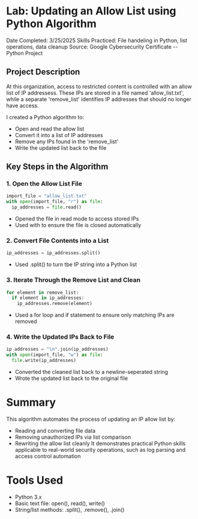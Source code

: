 
# Lab: Updating an Allow List using Python Algorithm
Date Completed: 3/25/2025
Skills Practiced: File handeling in Python, list operations, data cleanup
Source: Google Cybersecurity Certificate -- Python Project

## Project Description
At this organization, access to restricted content is controlled with an allow list of IP addressess. These IPs are stored in a file named 'allow_list.txt', while a separate 'remove_list' identifies IP addresses that should no longer have access.

I created a Python algorithm to:
- Open and read the allow list
- Convert it into a list of IP addresses
- Remove any IPs found in the 'remove_list'
- Write the updated list back to the file

## Key Steps in the Algorithm
### 1. Open the Allow List File
```python 
import_file = "allow_list.txt"
with open(import_file, "r") as file:
  ip_addresses = file.read()
```
- Opened the file in read mode to access stored IPs
- Used with to ensure the file is closed automatically

### 2. Convert File Contents into a List
```python
ip_addresses = ip_addresses.split()
```
- Used .split() to turn tbe IP string into a Python list

### 3. Iterate Through the Remove List and Clean
```python
for element in remove_list:
  if element in ip_addresses:
    ip_addresses.remove(element)
```
- Used a for loop and if statement to ensure only matching IPs are removed

### 4. Write the Updated IPs Back to File
```python
ip addresses = "\n".join(ip_addresses)
with open(import_file, "w") as file:
  file.write(ip_addresses)
```
- Converted the cleaned list back to a newline-seperated string
- Wrote the updated list back to the original file

# Summary
This algorithm automates the process of updating an IP allow list by:
- Reading and converting file data
- Removing unauthorized IPs via list comparison
- Rewriting the allow list cleanly
It demonstrates practical Python skills applicable to real-world security operations, such as log parsing and access control automation

# Tools Used 
- Python 3.x
- Basic text file: open(), read(), write()
- String/list methods: .split(), .remove(), .join()
